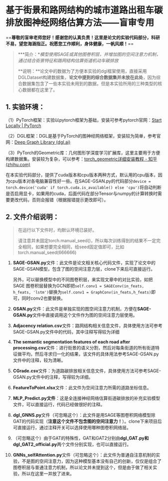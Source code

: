 # 基于街景和路网结构的城市道路出租车碳排放图神经网络估算方法——盲审专用
==**尊敬的盲审老师您好！感谢您的认真负责！这里是论文的实验代码部分，科研不易，望您海涵指正。祝愿您工作顺利，身体健康，一帆风顺！**==

> ***简介：**模型使用SAGE或其他图卷积层，并增加图的空间注意力机制，通过结合街景特征和路网结构估算街道机动车碳排放*
>
> **说明：**论文中的数据为了方便本实验的dgl框架使用，直接采用DGLDataset构建数据集，**论文中提到的综合数据集并未放在此处**，因为综合数据集包含了一些本实验未用到的数据，但是本实验所用的三种类型的核心数据都在这里了。

## 1. 实验环境：

（1）PyTorch框架：实验以pytorch框架为基础，安装可参考pytorch官网：[Start Locally | PyTorch](https://pytorch.org/get-started/locally/)

（2）DGL框架：DGL是基于PyTorch的图神经网络框架，安装较为简单，参考官网：[Deep Graph Library (dgl.ai)](https://www.dgl.ai/pages/start.html)

（3）PyTorch的Geometric库：几何图形学深度学习扩展库，这里主要用于方便构建数据集。安装较为复杂，可以参考：[torch_geometric详细安装教程 - 知乎 (zhihu.com)](https://zhuanlan.zhihu.com/p/659091190)

在本实验代码部分，提供了cuda版本和cpu版本两种方式，默认用的cpu版本，因为cpu版本对各电脑兼容性好一些。在SAGE-GSAN.py的代码部分`device = torch.device('cuda' if torch.cuda.is_available() else 'cpu')`将自动判断是否启用显卡，如果用的cuda，后面代码在部分Tensor与numpy的计算转换时需要更改代码，否则会报错（根据报错提示更改即可）。


## 2. 文件介绍说明：

> 在运行以下文件时，均默认环境已装好。
>
> 请注意并未固定torch.manual_seed()，所以每次训练得到的结果不一定完全相同，如果想要完全相同，给seed固定值即可，比如torch.manual_seed(666666)

1. **SAGE-GSAN.py**文件：此文件是论文相关核心代码文件，实现了论文中的SAGE-GSAN模型，包含了图的空间注意力层，clone下来后可直接运行。

   另外，可以替换模型中的不同图卷积层，来实现文章中的对比实验，如把SAGE 图卷积层替换为GCN即把`self.conv1 = SAGEConv(in_feats, h_feats, 'lstm')`替换为`self.conv1 = GraphConv(in_feats,h_feats)`即可，同时conv2也要替换。

2. **GSAN.py**文件：此文件是单独实现的图空间注意力机制，方便在**SAGE-GSAN.py**文件中直接调用这个文件作为图的空间注意力层使用。

3. **Adjacency relation.csv**文件：路网结构相关信息文件，具体使用方法可参考SAGE-GSAN.py文件中的代码，其中注释写得较为详细

4. **The semantic segmentation features of each road after processing.csv**文件：进行街景的语义分割，然后对每条街道的所有街道特征做平均，然后寻求归一化的结果，该文件的具体用法参考SAGE-GSAN.py文件中的注释，较为清晰。

5. **CGrade.csv**文件：为道路碳排放相关信息文件，具体使用方法可参考SAGE-GSAN.py文件中的注释，写得较为详细。

6. **FeatureToPoint.xlsx**文件：此文件为空间注意力所需的道路坐标信息。

7. **MLP_Predict.py文件**：这是全连接神经网络估算街道碳排放的补充实验模型文件，可以直接运行，代码已经做很好的注释。

8. **dgl_GNNS.py**文件（可忽略这个）：此文件是用SAGE等图卷积网络模型除GAT的代码实现（**注意这个文件不包含图的空间注意力！**）。clone下来项目后可直接运行，通过注释开关可以选择使用哪种图卷积网络层。

9. （可忽略这个）由于GAT的特殊性，GAT和GAT2分别由**dgl_GAT.py和dgl_GAT2_official.py**两个文件分别实现，也可以直接运行。

10. **GNNs_selfAttention.py**文件（可忽略这个）：此文件为普通自注意机制的实验，不是图的空间注意力，因为这种模型基本没有自己的创新，仅仅是组合了图卷积层与普通注意力机制，所以论文并未提到这个，但是由于做了相关实验，所以在这里一并放了进来。

